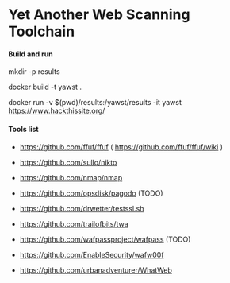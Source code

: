 # Yet Another Web Scanning Toolchain

#### Build and run

mkdir -p results

docker build -t yawst .

docker run -v $(pwd)/results:/yawst/results -it yawst https://www.hackthissite.org/

#### Tools list
* https://github.com/ffuf/ffuf ( https://github.com/ffuf/ffuf/wiki )

* https://github.com/sullo/nikto

* https://github.com/nmap/nmap

* https://github.com/opsdisk/pagodo (TODO)

* https://github.com/drwetter/testssl.sh

* https://github.com/trailofbits/twa

* https://github.com/wafpassproject/wafpass (TODO)

* https://github.com/EnableSecurity/wafw00f

* https://github.com/urbanadventurer/WhatWeb
  